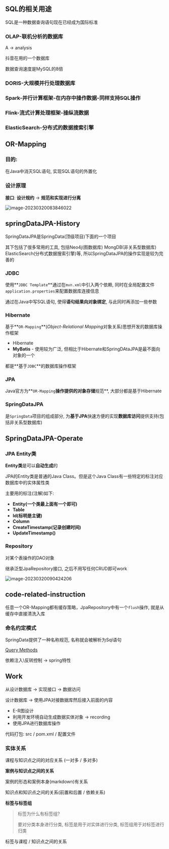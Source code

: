 ## SQL的相关用途

SQL是一种数据查询语句现在已经成为国际标准

### OLAP-联机分析的数据库

A -> analysis

抖音在用的一个数据库

数据查询速度是MySQL的8倍

### DORIS-大规模并行处理数据库

### Spark-并行计算框架-在内存中操作数据-同样支持SQL操作

### Flink-流式计算处理框架-操纵流数据

### ElasticSearch-分布式的数据搜索引擎

## OR-Mapping

### 目的:

在Java中消灭SQL语句, 实现SQL语句的外置化

### 设计原理

**接口**: **设计规约** -> **规范和实现进行分离**

![image-20230320083846022](http://evinci.oss-cn-hangzhou.aliyuncs.com/evinci/image-20230320083846022.png)

## springDataJPA-History

SpringDataJPA是SpringData(顶级项目)下面的一个项目

其下包括了很多常用的工具, 包括Neo4j(图数据库) MongDB(非关系型数据库) ElasticSearch(分布式数据搜索引擎)等, 所以SpringDataJPA的操作实现是较为完善的

### JDBC

使用**`JDBC Template`**通过在`mvn.xml`中引入两个依赖, 同时在全局配置文件`application.properties`来配置数据库连接信息

通过在Java中写SQL语句, 使得**语句结果向对象绑定**, 与此同时再添加一些参数

### Hibernate

基于**`OR-Mapping`**(*Object-Relational Mapping*对象关系)思想开发的数据库操作框架

- Hibernate
- **MyBatis** - 使用较为广泛, 但相比于Hibernate和SpringDAtaJPA是最不面向对象的一个

都是**基于`JDBC`**的数据库操作框架

### JPA

Java官方为**`OR-Mapping`**操作提供的对象存储**规范**, 大部分都是基于Hibernate

### SpringDataJPA

是`SpringData`项目的组成部分, 为**基于JPA**快速方便的实现**数据库访问**提供支持(包括非关系型数据库)

## SpringDataJPA-Operate

### JPA Entity类

**Entity类**是可以**自动生成**的

JPA的Entity类是普通的Java Class。但是这个Java Class有一些特定的标注对应数据库中的实体属性类

主要用的标注(注解)如下:

- **Entity(一个类最上面有一个即可)**
- **Table**
- **Id(标明是主键)**
- **Column**
- **CreateTimestamp(记录创建时间)**
- **UpdateTimestamp()**

### Repository

对某个表操作的DAO对象

继承泛型JpaRepository接口, 之后不用写任何CRUD即可work

![image-20230320090424206](http://evinci.oss-cn-hangzhou.aliyuncs.com/evinci/image-20230320090424206.png)

## code-related-instruction

任意一个OR-Mapping都有缓存策略，JpaRepository中有一个`flush`操作, 就是从缓存中直接清洗入库

### 命名约定模式

SpringData提供了一种名称规范, 名称就会被解析为Sql语句

[Query Methods](https://docs.spring.io/spring-data/jpa/docs/current/reference/html/#jpa.query-methods)



依赖注入\反转控制 -> spring特性



## Work

从设计数据库 -> 实现接口 -> 数据访问

设计数据库 -> 使用JPA对接数据库然后接入前面的内容

- E-R图设计
- 利用开发环境自动生成数据实体对象 -> recording
- 使用JPA进行数据库操作

代码打包: src / pom.xml / 配置文件

### 实体关系

课程与知识点之间的对应关系 (一对多 / 多对多)

**案例与知识点之间的关系**

案例的形态和案例本身(markdown)有关系

知识点和知识点之间的关系(前置和后置 / 依赖关系)

**标签与标签组**

> 标签为什么有标签组? 
>
> 要对分类本身进行分类, 标签是用于对实体进行分类, 标签组用于对标签进行归类

标签与课程 / 知识点之间的关系